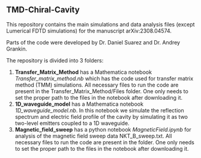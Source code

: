## TMD-Chiral-Cavity

This repository contains the main simulations and data analysis files (except Lumerical FDTD simulations) for the manuscript arXiv:2308.04574.

Parts of the code were developed by Dr. Daniel Suarez and Dr. Andrey Grankin.

The repository is divided into 3 folders:
1. **Transfer_Matrix_Method** has a Mathematica notebook _Transfer_matrix_method.nb_ which has the code used for transfer matrix method (TMM) simulations. All necessary files to run the code are present in the Transfer_Matrix_Method/Files folder. One only needs to set the proper path to the files in the notebook after downloading it.
2. **1D_waveguide_model** has a Mathematica notebook _1D_waveguide_model.nb_. In this notebook we simulate the reflection spectrum and electric field profile of the cavity by simulating it as two two-level emitters coupled to a 1D waveguide.
3. **Magnetic_field_sweep** has a python notebook _MagneticField.ipynb_ for analysis of the magnetic field sweep data NKT_B_sweep.txt. All necessary files to run the code are present in the folder. One only needs to set the proper path to the files in the notebook after downloading it.
